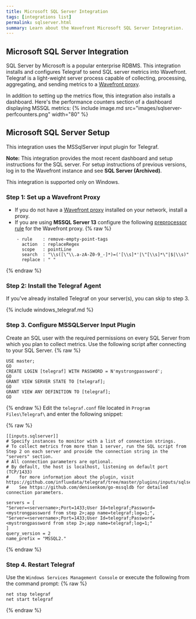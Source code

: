 ```yaml
---
title: Microsoft SQL Server Integration
tags: [integrations list]
permalink: sqlserver.html
summary: Learn about the Wavefront Microsoft SQL Server Integration.
---
```

## Microsoft SQL Server Integration

SQL Server by Microsoft is a popular enterprise RDBMS. This integration installs and configures Telegraf to send SQL server metrics into Wavefront. Telegraf is a light-weight server process capable of collecting, processing, aggregating, and sending metrics to a [Wavefront proxy](https://docs.wavefront.com/proxies.html).

In addition to setting up the metrics flow, this integration also installs a dashboard. Here's the performance counters section of a dashboard displaying MSSQL metrics:
{% include image.md src="images/sqlserver-perfcounters.png" width="80" %}

## Microsoft SQL Server Setup

This integration uses the MSSqlServer input plugin for Telegraf.

**Note:** This integration provides the most recent dashboard and setup instructions for the SQL server. For setup instructions of previous versions, log in to the Wavefront instance and see **SQL Server (Archived)**.



This integration is supported only on Windows.

### Step 1: Set up a Wavefront Proxy

- If you do not have a [Wavefront proxy](https://docs.wavefront.com/proxies.html) installed on your network, install a proxy.
- If you are using **MSSQL Server 13** configure the following [preprocessor rule](https://docs.wavefront.com/proxies_preprocessor_rules.html) for the Wavefront proxy.
{% raw %}
```
    - rule    : remove-empty-point-tags
      action  : replaceRegex
      scope   : pointLine
      search  : "\\s([\"\\.a-zA-Z0-9_-]*)=('[\\s]*'|\"[\\s]*\"|$|\\s)"
      replace : " "
```
{% endraw %}

### Step 2: Install the Telegraf Agent

If you've already installed Telegraf on your server(s), you can skip to step 3.

{% include windows_telegraf.md %}

### Step 3. Configure MSSQLServer Input Plugin

Create an SQL user with the required permissions on every SQL Server from which you plan to collect metrics. Use the following script after connecting to your SQL Server.
{% raw %}
```
USE master;
GO
CREATE LOGIN [telegraf] WITH PASSWORD = N'mystrongpassword';
GO
GRANT VIEW SERVER STATE TO [telegraf];
GO
GRANT VIEW ANY DEFINITION TO [telegraf];
GO

```
{% endraw %}
Edit the `telegraf.conf` file located in `Program Files\Telegraf\` and enter the following snippet:

{% raw %}
```
[[inputs.sqlserver]]
# Specify instances to monitor with a list of connection strings.
# To collect metrics from more than 1 server, run the SQL script from Step 2 on each server and provide the connection string in the "servers" section.
# All connection parameters are optional.
# By default, the host is localhost, listening on default port (TCP/1433)
#    for more information about the plugin, visit https://github.com/influxdata/telegraf/tree/master/plugins/inputs/sqlserver
#    See https://github.com/denisenkom/go-mssqldb for detailed connection parameters.

servers = [
"Server=<servername>;Port=1433;User Id=telegraf;Password=<mystrongpassword from step 2>;app name=telegraf;log=1;",
"Server=<servername>;Port=1433;User Id=telegraf;Password=<mystrongpassword from step 2>;app name=telegraf;log=1;"
]
query_version = 2
name_prefix = "MSSQL2."
```
{% endraw %}


### Step 4. Restart Telegraf

Use the `Windows Services Management Console` or execute the following from the command prompt:
{% raw %}
```
net stop telegraf
net start telegraf
```
{% endraw %}



